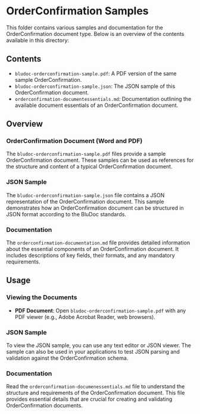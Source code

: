 # OrderConfirmation Samples

This folder contains various samples and documentation for the OrderConfirmation document type. Below is an overview of the contents available in this directory:

## Contents

- `bludoc-orderconfirmation-sample.pdf`: A PDF version of the same sample OrderConfirmation.
- `bludoc-orderconfirmation-sample.json`: The JSON sample of this OrderConfirmation document.
- `orderconfirmation-documentessentials.md`: Documentation outlining the available document essentials of an OrderConfirmation document.

## Overview

### OrderConfirmation Document (Word and PDF)

The `bludoc-orderconfirmation-sample.pdf` files provide a sample OrderConfirmation document. These samples can be used as references for the structure and content of a typical OrderConfirmation document.

### JSON Sample

The `bludoc-orderconfirmation-sample.json` file contains a JSON representation of the OrderConfirmation document. This sample demonstrates how an OrderConfirmation document can be structured in JSON format according to the BluDoc standards.

### Documentation

The `orderconfirmation-documentation.md` file provides detailed information about the essential components of an OrderConfirmation document. It includes descriptions of key fields, their formats, and any mandatory requirements.

## Usage

### Viewing the Documents

- **PDF Document**: Open `bludoc-orderconfirmation-sample.pdf` with any PDF viewer (e.g., Adobe Acrobat Reader, web browsers).

### JSON Sample

To view the JSON sample, you can use any text editor or JSON viewer. The sample can also be used in your applications to test JSON parsing and validation against the OrderConfirmation schema.

### Documentation

Read the `orderconfirmation-documenessentials.md` file to understand the structure and requirements of the OrderConfirmation document. This file provides essential details that are crucial for creating and validating OrderConfirmation documents.
